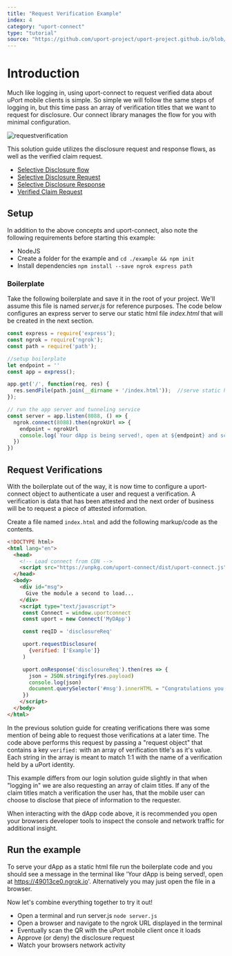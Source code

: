 ```yaml
---
title: "Request Verification Example"
index: 4
category: "uport-connect"
type: "tutorial"
source: "https://github.com/uport-project/uport-project.github.io/blob/develop/markdown/docs/connect/requestverification.md"
---
```


# Introduction

Much like logging in, using uport-connect to request verified data about uPort mobile clients is simple.  So simple we will follow the same steps of logging in, but this time pass an array of verification titles that we want to request for disclosure.  Our connect library manages the flow for you with minimal configuration.

![requestverification](https://plantuml-server.kkeisuke.app/svg/UDg5LKrlsp0ClVTN4EvbEtHjWRLDWi1eapZhXcn8Fu0TcXvecKc4sf8doMswelzzj9mFnsYo709991_9zoZvqZeqhiZI0m0id5P55fFXZNsIAaU36HXTg4HeeyZ0wScMgQSNOqmIgMPDovmm8JFKolLrgWqSdhVFseFU3fyx-PVWjBLbxVEvqMbF6tPQWdpjjwEhyostNzhH_tmi_Ib82O8tFWQuCaQ_DBq1ld6ZUG_5qynttAnxvL3F5GsY_d2uCLutkvxwdtTWhZwkip8rymvQ4TjNvXhB_cZCeaaXSrHk5sZTfGbUAwlcrano9Pmsk-0hunxWI3dfNdU5BwrxuWVeC4PBkn3MzZqO8pcbaLGxCTxvFzOB2Ex8F9C9U9jl-82W66lZe3HAGJO0j3nBrGOEBuONqV2CGqWb9GglH3Mp45pVtu_Xkt9aK3YfbGzzeRXMdS_RJoKfL-R5aa_ugMEPqWOJU5c67JqSNhJFMeFMO-Zt7UWRGaU0a4WhKcqBGs3AERTkef2ZBRaYPtj6rkACTPqeCKUbA8KfPyfrcl8Xuok-GQ2v_Qh0OIyQ34yumnYj1LI0nk0hw2cmYvnAWPAVYKcfNyeqI0LkJlKgdDuKOdCIPGo856K62Mi6yIlusCw4KOAWAqfPEYi-mwuCYvnf_x846QoHFxrL5L3IWOSWMc2MfnGyld_k7ikmU-nnmY00M3MLqjJL6lhn-vvv5JgXf9G3uUOM9cf6_B0nbGaGYlc4dupPciaL-qVXHlSEnCHqhWZqsKgHdqivs9ktbOe-h1BB2kRnvdRRj5ns0FFSCF-rf3MlMjvRihbcPPdWjQYyoQNOe-98MaVAba7U5VYI6uxsGs0yeYMO6fr1jXg-3tesv8maN-HMYA-3rbKarA1YUtWNIpvINJBOZKCUrEvn73Ag8Cdemb325q9YEb5ISOaPbjU7HmmTlB1eIuueERZaAyBVhN_xApZu.svg)

This solution guide utilizes the disclosure request and response flows, as well as the verified claim request.

- [Selective Disclosure flow](/flows/selectivedisclosure)
- [Selective Disclosure Request](/messages/sharereq)
- [Selective Disclosure Response](/messages/shareresp)
- [Verified Claim Request](/messages/verificationreq)

## Setup

In addition to the above concepts and uport-connect, also note the following requirements before starting this example:

- NodeJS
- Create a folder for the example and `cd ./example && npm init` 
- Install dependencies `npm install --save ngrok express path`

### Boilerplate

Take the following boilerplate and save it in the root of your project.  We'll assume this file is named *server.js* for reference purposes.  The code below configures an express server to serve our static html file *index.html* that will be created in the next section.

```js
const express = require('express');
const ngrok = require('ngrok');
const path = require('path');

//setup boilerplate
let endpoint = ''
const app = express();

app.get('/', function(req, res) {
  res.sendFile(path.join(__dirname + '/index.html'));  //serve static html 
});

// run the app server and tunneling service
const server = app.listen(8088, () => {
  ngrok.connect(8088).then(ngrokUrl => {
    endpoint = ngrokUrl
    console.log(`Your dApp is being served!, open at ${endpoint} and scan the QR to login!`)
  })
})
```

## Request Verifications

With the boilerplate out of the way, it is now time to configure a uport-connect object to authenticate a user and request a verification.  A verification is data that has been attested and the next order of business will be to request a piece of attested information.

Create a file named `index.html` and add the following markup/code as the contents.

```html
<!DOCTYPE html>
<html lang="en">
  <head>
    <!-- Load connect from CDN -->
    <script src="https://unpkg.com/uport-connect/dist/uport-connect.js"></script>
  </head>
  <body>
    <div id="msg">
      Give the module a second to load...
    </div>
    <script type="text/javascript">
     const Connect = window.uportconnect
     const uport = new Connect('MyDApp')

     const reqID = 'disclosureReq'

     uport.requestDisclosure(
       {verified: ['Example']}
     )

     uport.onResponse('disclosureReq').then(res => {
       json = JSON.stringify(res.payload)
       console.log(json)
       document.querySelector('#msg').innerHTML = "Congratulations you are now `logged in`.  Here is the response:  " + json
     })
    </script>
  </body>
</html>

```
In the previous solution guide for creating verifications there was some mention of being able to request those verifications at a later time.  The code above performs this request by passing a "request object" that contains a key `verified:` with an array of verification title's as it's value.  Each string in the array is meant to match 1:1 with the name of a verification held by a uPort identity.

This example differs from our login solution guide slightly in that when "logging in" we are also requesting an array of claim titles.  If any of the claim titles match a verification the user has, that the mobile user can choose to disclose that piece of information to the requester.

When interacting with the dApp code above, it is recommended you open your browsers developer tools to inspect the console and network traffic for additional insight.

## Run the example

To serve your dApp as a static html file run the boilerplate code and you should see a message in the terminal like 'Your dApp is being served!, open at https://49013ce0.ngrok.io'.  Alternatively you may just open the file in a browser.

Now let's combine everything together to try it out!

- Open a terminal and run server.js `node server.js`
- Open a browser and navigate to the ngrok URL displayed in the terminal
- Eventually scan the QR with the uPort mobile client once it loads
- Approve (or deny) the disclosure request
- Watch your browsers network activity

